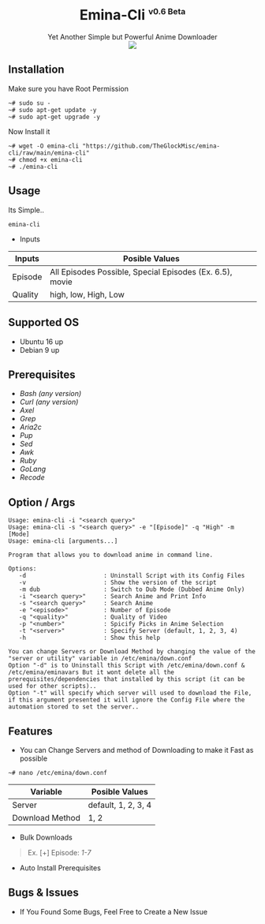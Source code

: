 <div align="center">
<h1>Emina-Cli <sup><sub><sup>v0.6 Beta</sup></sub></sup></h1>
Yet Another Simple but Powerful Anime Downloader
<br>
<img src="https://user-images.githubusercontent.com/93582751/144230269-6d4aaceb-ca92-49f0-ae84-165c8800b3e8.gif" />
</div>

## Installation
Make sure you have Root Permission
```
~# sudo su -
~# sudo apt-get update -y
~# sudo apt-get upgrade -y
```
Now Install it
```
~# wget -O emina-cli "https://github.com/TheGlockMisc/emina-cli/raw/main/emina-cli"
~# chmod +x emina-cli
~# ./emina-cli
```
## Usage
Its Simple..
```
emina-cli
```
+ Inputs
<div align="center">

| Inputs | Posible Values |
| ------------- | ---------- |
| Episode | All Episodes Possible, Special Episodes (Ex. 6.5), movie |
| Quality | high, low, High, Low |
</div>

## Supported OS
+ Ubuntu 16 up
+ Debian 9 up
## Prerequisites 
+ *Bash (any version)*<br>
+ *Curl (any version)*<br>
+ *Axel*
+ *Grep*
+ *Aria2c*
+ *Pup*
+ *Sed*
+ *Awk*
+ *Ruby*
+ *GoLang*
+ *Recode*
## Option / Args
```
Usage: emina-cli -i "<search query>"
Usage: emina-cli -s "<search query>" -e "[Episode]" -q "High" -m [Mode]
Usage: emina-cli [arguments...]

Program that allows you to download anime in command line.

Options:
   -d                      : Uninstall Script with its Config Files
   -v                      : Show the version of the script
   -m dub                  : Switch to Dub Mode (Dubbed Anime Only)
   -i "<search query>"     : Search Anime and Print Info
   -s "<search query>"     : Search Anime
   -e "<episode>"          : Number of Episode
   -q "<quality>"          : Quality of Video
   -p "<number>"           : Spicify Picks in Anime Selection
   -t "<server>"           : Specify Server (default, 1, 2, 3, 4)
   -h                      : Show this help

You can change Servers or Download Method by changing the value of the "server or utility" variable in /etc/emina/down.conf
Option "-d" is to Uninstall this Script with /etc/emina/down.conf & /etc/emina/eminavars But it wont delete all the prerequisites/dependencies that installed by this script (it can be used for other scripts)..
Option "-t" will specify which server will used to download the File, if this argument presented it will ignore the Config File where the automation stored to set the server..
```
## Features
+ You can Change Servers and method of Downloading to make it Fast as possible
```
~# nano /etc/emina/down.conf
```
<div align="center">

| Variable | Posible Values |
| ------------- | ---------- |
| Server | default, 1, 2, 3, 4 |
| Download Method | 1, 2 |
</div>

+ Bulk Downloads<br>
> Ex. [+] Episode: *1-7*<br>
+ Auto Install Prerequisites

## Bugs & Issues
+ If You Found Some Bugs, Feel Free to Create a New Issue
